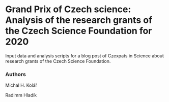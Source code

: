 # Grand Prix of Czech science: Analysis of the research grants of the Czech Science Foundation for 2020
Input data and analysis scripts for a blog post of Czexpats in Science about research grants of the Czech Science Foundation.

### Authors

Michal H. Kolář

Radimm Hladík
